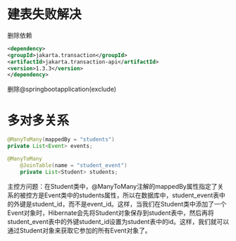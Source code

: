# 建表失败解决
删除依赖
```xml
<dependency>
<groupId>jakarta.transaction</groupId>
<artifactId>jakarta.transaction-api</artifactId>
<version>1.3.3</version>
</dependency>
```
删除@springbootapplication(exclude)

# 多对多关系
```java
@ManyToMany(mappedBy = "students")
private List<Event> events;
```
```java
@ManyToMany
    @JoinTable(name = "student_event")
    private List<Student> students;
```
主控方问题：在Student类中，@ManyToMany注解的mappedBy属性指定了关系的被控方是Event类中的students属性，所以在数据库中，student_event表中的外键是student_id，而不是event_id。这样，当我们在Student类中添加了一个Event对象时，Hibernate会先将Student对象保存到student表中，然后再将student_event表中的外键student_id设置为student表中的id。这样，我们就可以通过Student对象来获取它参加的所有Event对象了。